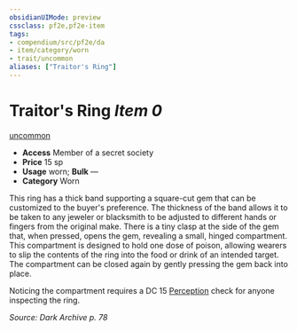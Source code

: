 ```yaml
---
obsidianUIMode: preview
cssclass: pf2e,pf2e-item
tags:
- compendium/src/pf2e/da
- item/category/worn
- trait/uncommon
aliases: ["Traitor's Ring"]
---
```

# Traitor's Ring *Item 0*  
[uncommon](../../../Rules/traits/uncommon.md)  

- **Access** Member of a secret society
- **Price** 15 sp
- **Usage** worn; **Bulk** —
- **Category** Worn

This ring has a thick band supporting a square-cut gem that can be customized to the buyer's preference. The thickness of the band allows it to be taken to any jeweler or blacksmith to be adjusted to different hands or fingers from the original make. There is a tiny clasp at the side of the gem that, when pressed, opens the gem, revealing a small, hinged compartment. This compartment is designed to hold one dose of poison, allowing wearers to slip the contents of the ring into the food or drink of an intended target. The compartment can be closed again by gently pressing the gem back into place.

Noticing the compartment requires a DC 15 [Perception](../../skills.md#Perception) check for anyone inspecting the ring.

*Source: Dark Archive p. 78*